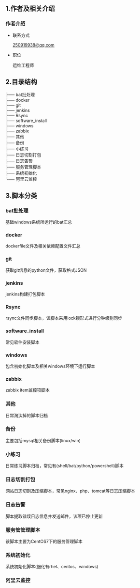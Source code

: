 ## 1.作者及相关介绍

### 作者介绍

+ 联系方式

  250919938@qq.com

+ 职位

  运维工程师

## 2.目录结构

├── bat批处理  
├── docker  
├── git  
├── jenkins  
├── Rsync    
├── software_install  
├── windows  
├── zabbix  
├── 其他  
├── 备份  
├── 小练习  
├── 日志切割打包  
├── 日志告警  
├── 服务管理脚本  
├── 系统初始化  
└── 阿里云监控  

## 3.脚本分类

### bat批处理

基础windows系统所运行的bat汇总

### docker

dockerfile文件及相关依赖配置文件汇总

### git

获取git信息的python文件，获取格式JSON

### jenkins

jenkins构建打包脚本

### Rsync

rsync文件同步脚本，该脚本采用lock锁形式进行分钟级别同步

### software_install

常见软件安装脚本

### windows

包含初始化脚本及相关windows环境下运行脚本

### zabbix

zabbix item监控项脚本

### 其他

日常淘汰掉的脚本归档

### 备份

主要包括mysql相关备份脚本(linux/win)

### 小练习

日常练习脚本归档，常见有(shell/bat/python/powershell)脚本

### 日志切割打包

网站日志切割及压缩脚本，常见nginx、php、tomcat等日志压缩脚本

### 日志告警

脚本提取错误日志信息并发送邮件，该项已停止更新

### 服务管管理脚本

该脚本主要为CentOS7下的服务管理脚本

### 系统初始化

系统初始化脚本(细化有rhel、centos、windows)

### 阿里云监控

```

```



